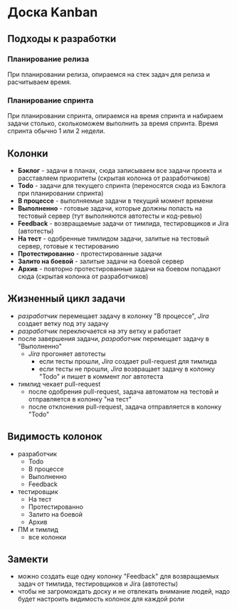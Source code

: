 # Доска Kanban

## Подходы к разработки

### Планирование релиза

При планировании релиза, опираемся на стек задач для релиза и расчитываем время.

### Планирование спринта

При планировании спринта, опираемся на время спринта и набираем задачи столько, 
сколькоможем выполнить за время спринта.
Время спринта обычно 1 или 2 недели.

## Колонки

* **Бэклог** - задачи в планах, сюда записываем все задачи проекта и расставляем приоритеты (скрытая колонка от разработчиков)
* **Todo** - задачи для текущего спринта (переносятся сюда из Бэклога при планировании спринта)
* **В процессе** - выполняемые задачи в текущий момент времени
* **Выполненно** - готовые задачи, которые должны попасть на тестовый сервер (тут выполняются автотесты и код-ревью)
* **Feedback** - возвращаемые задачи от тимлида, тестировщиков и Jira (автотесты)
* **На тест** - одобренные тимлидом задачи, залитые на тестовый сервер, готовые к тестированию
* **Протестированно** - протестированные задачи
* **Залито на боевой** - залитые задачи на боевой сервер
* **Архив** - повторно протестированные задачи на боевом попадают сюда (скрытая колонка от разработчиков)

## Жизненный цикл задачи

* _разработчик_ перемещает задачу в колонку "В процессе", _Jira_ создает ветку под эту задачу
* _разработчик_ переключается на эту ветку и работает
* после завершения задачи, _разработчик_ перемещает задачу в "Выполненно"
	* _Jira_ прогоняет автотесты
		* если тесты прошли, _Jira_ создает pull-request для тимлида
		* если тесты не прошли, _Jira_ возвращает задачу в колонку "Todo" и пишет в коммент лог автотеста
* _тимлид_ чекает pull-request
	* после одобрения pull-request, задача автоматом на тестовй и отправляется в колонку "на тест"
	* после отклонения pull-request, задача отправляется в колонку "Todo"

## Видимость колонок

* разработчик
	* Todo
	* В процессе
	* Выполненно
	* Feedback
* тестировщик
	* На тест
	* Протестированно
	* Залито на боевой
	* Архив
* ПМ и тимлид
    * все колонки

## Замекти

* можно создать еще одну колонку "Feedback" для возвращаемых задач от тимлида, тестировщиков и Jira (автотесты)
* чтобы не загромождать доску и не отвлекать внимание людей, надо будет настроить видимость колонок для каждой роли
